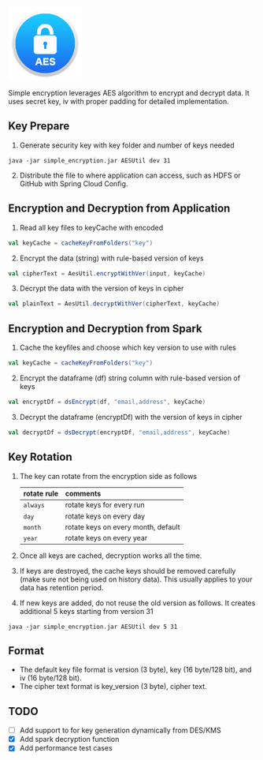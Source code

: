 <p align="left"><img src="./src/main/resources/aes-logo.png" width="150"></p>

Simple encryption leverages AES algorithm to encrypt and decrypt data.
It uses secret key, iv with proper padding for detailed implementation.

## Key Prepare
1. Generate security key with key folder and number of keys needed
```shell
java -jar simple_encryption.jar AESUtil dev 31
```
2. Distribute the file to where application can access, such as HDFS or GitHub with Spring Cloud Config.

## Encryption and Decryption from Application
1. Read all key files to keyCache with encoded
```scala
val keyCache = cacheKeyFromFolders("key")
```   
2. Encrypt the data (string) with rule-based version of keys
```scala
val cipherText = AesUtil.encryptWithVer(input, keyCache)
```
3. Decrypt the data with the version of keys in cipher
```scala
val plainText = AesUtil.decryptWithVer(cipherText, keyCache)
```

## Encryption and Decryption from Spark
1. Cache the keyfiles and choose which key version to use with rules
```scala
val keyCache = cacheKeyFromFolders("key")
```
2. Encrypt the dataframe (df) string column with rule-based version of keys
```scala
val encryptDf = dsEncrypt(df, "email,address", keyCache)
```   
3. Decrypt the dataframe (encryptDf) with the version of keys in cipher
```scala
val decryptDf = dsDecrypt(encryptDf, "email,address", keyCache)
```

## Key Rotation
1. The key can rotate from the encryption side as follows

    | rotate rule   | comments      |
    | ------------- |:-------------| 
    | `always `     | rotate keys for every run | 
    | `day `        | rotate keys on every day | 
    | `month `      | rotate keys on every month, default | 
    | `year `       | rotate keys on every year | 

2. Once all keys are cached, decryption works all the time.
3. If keys are destroyed, the cache keys should be removed carefully (make sure not being used on history data).
This usually applies to your data has retention period.
4. If new keys are added, do not reuse the old version as follows.
It creates additional 5 keys starting from version 31
```shell
java -jar simple_encryption.jar AESUtil dev 5 31 
```

## Format
* The default key file format is version (3 byte), key (16 byte/128 bit), and iv (16 byte/128 bit).
* The cipher text format is key_version (3 byte), cipher text.

## TODO
- [ ] Add support to for key generation dynamically from DES/KMS
- [X] Add spark decryption function
- [X] Add performance test cases
